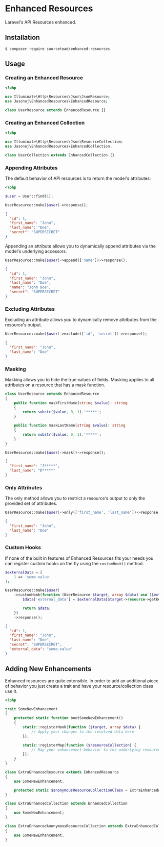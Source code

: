# Enhanced Resources
Laravel's API Resources enhanced.
## Installation
```
$ composer require sourcetoad/enhanced-resources
```
## Usage
### Creating an Enhanced Resource
```php
<?php

use Illuminate\Http\Resources\Json\JsonResource;
use Jasonej\EnhancedResources\EnhancedResource;

class UserResource extends EnhancedResource {}
```

### Creating an Enhanced Collection
```php
<?php

use Illuminate\Http\Resources\Json\ResourceCollection;
use Jasonej\EnhancedResources\EnhancedCollection;

class UserCollection extends EnhancedCollection {}
```

### Appending Attributes
The default behavior of API resources is to return the model's attributes:
```php
<?php

$user = User::find(1);

UserResource::make($user)->response();
```
```json
{
  "id": 1,
  "first_name": "John",
  "last_name": "Doe",
  "secret": "SUPERSECRET"
}
```


Appending an attribute allows you to dynamically append attributes via the model's underlying accessors.
```php
UserResource::make($user)->append(['name'])->response();
```
```json
{
  "id": 1,
  "first_name": "John",
  "last_name": "Doe",
  "name": "John Doe", 
  "secret": "SUPERSECRET"
}
```

### Excluding Attributes
Excluding an attribute allows you to dynamically remove attributes from the resource's output.
```php
UserResource::make($user)->exclude(['id', 'secret'])->response();
```
```json
{
  "first_name": "John",
  "last_name": "Doe"
}
```

### Masking
Masking allows you to hide the true values of fields. Masking applies to all attributes on a resource that has a mask function.
```php
class UserResource extends EnhancedResource
{
    public function maskFirstName(string $value): string
    {
        return substr($value, 0, 1).'*****';
    }

    public function maskLastName(string $value): string
    {
        return substr($value, 0, 1).'*****';
    }
}

UserResource::make($user)->mask()->response();
```
```json
{
  "first_name": "J*****",
  "last_name": "D*****"
}
```

### Only Attributes
The only method allows you to restrict a resource's output to only the provided set of attributes.
```php
UserResource::make($user)->only(['first_name', 'last_name'])->response();
```
```json
{
  "first_name": "John",
  "last_name": "Doe"
}
```

### Custom Hooks
If none of the built in features of Enhanced Resources fits your needs you can register custom hooks on the fly using the `customHook()` method.

```php
$externalData = [
    1 => 'some-value'
];

UserResource::make($user)
    ->customHook(function (UserResource $target, array $data) use ($externalData) {
        $data['external_data'] = $externalData[$target->resource->getKey()];

        return $data;
    })
    ->response();
```
```json
{
  "id": 1,
  "first_name": "John",
  "last_name": "Doe",
  "secret": "SUPERSECRET",
  "external_data": "some-value"
}
```

## Adding New Enhancements
Enhanced resources are quite extensible. In order to add an additional piece of behavior you just create a trait and have your resource/collection class use it.

```php
<?php

trait SomeNewEnhancement
{
    protected static function bootSomeNewEnhancement()
    {
        static::registerHook(function ($target, array $data) {
            // Apply your changes to the resolved data here
        });

        static::registerMap(function ($resourceCollection) {
            // Map your enhancement behavior to the underlying resource here
        });
    }
}

class ExtraEnhancedResource extends EnhancedResource
{
    use SomeNewEnhancement;

    protected static $anonymousResourceCollectionClass = ExtraEnhancedAnonymousResourceCollection::class;
}

class ExtraEnhancedCollection extends EnhancedCollection
{
    use SomeNewEnhancement;
}

class ExtraEnhancedAnonymousResourceCollection extends ExtraEnhancedCollection
{
    use SomeNewEnhancement;
}
```